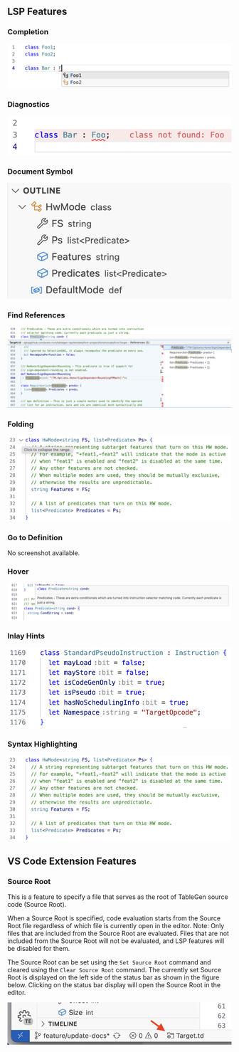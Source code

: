 ## LSP Features

### Completion

![Completion](images/completion.png)

### Diagnostics

![Diagnostics](images/diagnostics.png)

### Document Symbol

![Document Symbol](images/document-symbol.png)

### Find References

![Find References](images/find-references.png)

### Folding

![Folding](images/folding.png)

### Go to Definition

No screenshot available.

### Hover

![Hover](images/hover.png)

### Inlay Hints

![Inlay Hints](images/inlay-hints.png)

### Syntax Highlighting

![Syntax Highlighting](images/syntax-highlighting.png)

## VS Code Extension Features

### Source Root

This is a feature to specify a file that serves as the root of TableGen source code (Source Root).

When a Source Root is specified, code evaluation starts from the Source Root file regardless of which file is currently open in the editor.
Note: Only files that are included from the Source Root are evaluated. Files that are not included from the Source Root will not be evaluated, and LSP features will be disabled for them.

The Source Root can be set using the `Set Source Root` command and cleared using the `Clear Source Root` command. The currently set Source Root is displayed on the left side of the status bar as shown in the figure below. Clicking on the status bar display will open the Source Root in the editor.

![Source Root](images/source-root.png)